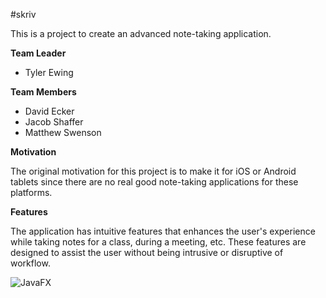 #skriv

This is a project to create an advanced note-taking application.

**Team Leader**

* Tyler Ewing

**Team Members**

* David Ecker
* Jacob Shaffer
* Matthew Swenson

**Motivation**

The original motivation for this project is to make it for iOS or Android tablets since there are no real good note-taking applications for these platforms.

**Features**

The application has intuitive features that enhances the user's experience while taking notes for a class, during a meeting, etc. These features are designed to assist the user without being intrusive or disruptive of workflow.


![JavaFX](http://en.wikipedia.org/wiki/File:JavaFX.png)
